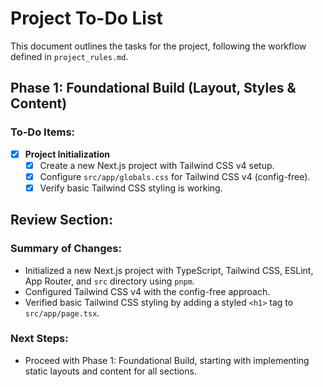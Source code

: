# Project To-Do List

This document outlines the tasks for the project, following the workflow defined in `project_rules.md`.

## Phase 1: Foundational Build (Layout, Styles & Content)

### To-Do Items:

- [x] **Project Initialization**
  - [x] Create a new Next.js project with Tailwind CSS v4 setup.
  - [x] Configure `src/app/globals.css` for Tailwind CSS v4 (config-free).
  - [x] Verify basic Tailwind CSS styling is working.

## Review Section:

### Summary of Changes:
- Initialized a new Next.js project with TypeScript, Tailwind CSS, ESLint, App Router, and `src` directory using `pnpm`.
- Configured Tailwind CSS v4 with the config-free approach.
- Verified basic Tailwind CSS styling by adding a styled `<h1>` tag to `src/app/page.tsx`.

### Next Steps:
- Proceed with Phase 1: Foundational Build, starting with implementing static layouts and content for all sections.